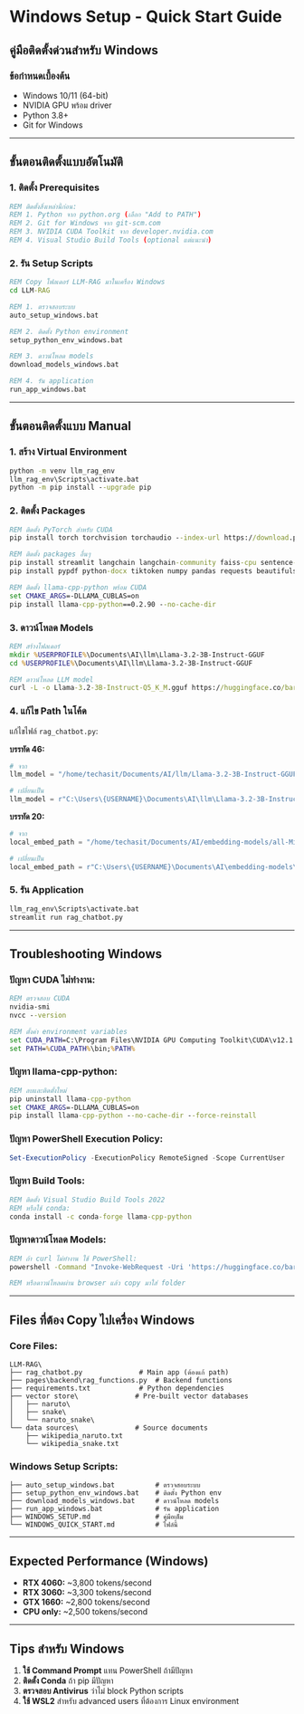 # Windows Setup - Quick Start Guide
## คู่มือติดตั้งด่วนสำหรับ Windows

### ข้อกำหนดเบื้องต้น
- Windows 10/11 (64-bit)
- NVIDIA GPU พร้อม driver
- Python 3.8+
- Git for Windows

---

## ขั้นตอนติดตั้งแบบอัตโนมัติ

### 1. ติดตั้ง Prerequisites
```cmd
REM ติดตั้งสิ่งเหล่านี้ก่อน:
REM 1. Python จาก python.org (เลือก "Add to PATH")
REM 2. Git for Windows จาก git-scm.com  
REM 3. NVIDIA CUDA Toolkit จาก developer.nvidia.com
REM 4. Visual Studio Build Tools (optional แต่แนะนำ)
```

### 2. รัน Setup Scripts
```cmd
REM Copy โฟลเดอร์ LLM-RAG มาในเครื่อง Windows
cd LLM-RAG

REM 1. ตรวจสอบระบบ
auto_setup_windows.bat

REM 2. ติดตั้ง Python environment
setup_python_env_windows.bat

REM 3. ดาวน์โหลด models
download_models_windows.bat

REM 4. รัน application
run_app_windows.bat
```

---

## ขั้นตอนติดตั้งแบบ Manual

### 1. สร้าง Virtual Environment
```cmd
python -m venv llm_rag_env
llm_rag_env\Scripts\activate.bat
python -m pip install --upgrade pip
```

### 2. ติดตั้ง Packages
```cmd
REM ติดตั้ง PyTorch สำหรับ CUDA
pip install torch torchvision torchaudio --index-url https://download.pytorch.org/whl/cu118

REM ติดตั้ง packages อื่นๆ
pip install streamlit langchain langchain-community faiss-cpu sentence-transformers
pip install pypdf python-docx tiktoken numpy pandas requests beautifulsoup4 lxml Pillow python-dotenv

REM ติดตั้ง llama-cpp-python พร้อม CUDA
set CMAKE_ARGS=-DLLAMA_CUBLAS=on
pip install llama-cpp-python==0.2.90 --no-cache-dir
```

### 3. ดาวน์โหลด Models
```cmd
REM สร้างโฟลเดอร์
mkdir %USERPROFILE%\Documents\AI\llm\Llama-3.2-3B-Instruct-GGUF
cd %USERPROFILE%\Documents\AI\llm\Llama-3.2-3B-Instruct-GGUF

REM ดาวน์โหลด LLM model
curl -L -o Llama-3.2-3B-Instruct-Q5_K_M.gguf https://huggingface.co/bartowski/Llama-3.2-3B-Instruct-GGUF/resolve/main/Llama-3.2-3B-Instruct-Q5_K_M.gguf
```

### 4. แก้ไข Path ในโค้ด
แก้ไขไฟล์ `rag_chatbot.py`:

**บรรทัด 46:**
```python
# จาก
llm_model = "/home/techasit/Documents/AI/llm/Llama-3.2-3B-Instruct-GGUF/Llama-3.2-3B-Instruct-Q5_K_M.gguf"

# เปลี่ยนเป็น
llm_model = r"C:\Users\{USERNAME}\Documents\AI\llm\Llama-3.2-3B-Instruct-GGUF\Llama-3.2-3B-Instruct-Q5_K_M.gguf"
```

**บรรทัด 20:**
```python
# จาก  
local_embed_path = "/home/techasit/Documents/AI/embedding-models/all-MiniLM-L6-v2"

# เปลี่ยนเป็น
local_embed_path = r"C:\Users\{USERNAME}\Documents\AI\embedding-models\all-MiniLM-L6-v2"
```

### 5. รัน Application
```cmd
llm_rag_env\Scripts\activate.bat
streamlit run rag_chatbot.py
```

---

## Troubleshooting Windows

### ปัญหา CUDA ไม่ทำงาน:
```cmd
REM ตรวจสอบ CUDA
nvidia-smi
nvcc --version

REM ตั้งค่า environment variables
set CUDA_PATH=C:\Program Files\NVIDIA GPU Computing Toolkit\CUDA\v12.1
set PATH=%CUDA_PATH%\bin;%PATH%
```

### ปัญหา llama-cpp-python:
```cmd
REM ลบและติดตั้งใหม่
pip uninstall llama-cpp-python
set CMAKE_ARGS=-DLLAMA_CUBLAS=on
pip install llama-cpp-python --no-cache-dir --force-reinstall
```

### ปัญหา PowerShell Execution Policy:
```powershell
Set-ExecutionPolicy -ExecutionPolicy RemoteSigned -Scope CurrentUser
```

### ปัญหา Build Tools:
```cmd
REM ติดตั้ง Visual Studio Build Tools 2022
REM หรือใช้ conda:
conda install -c conda-forge llama-cpp-python
```

### ปัญหาดาวน์โหลด Models:
```cmd
REM ถ้า curl ไม่ทำงาน ใช้ PowerShell:
powershell -Command "Invoke-WebRequest -Uri 'https://huggingface.co/bartowski/Llama-3.2-3B-Instruct-GGUF/resolve/main/Llama-3.2-3B-Instruct-Q5_K_M.gguf' -OutFile 'Llama-3.2-3B-Instruct-Q5_K_M.gguf'"

REM หรือดาวน์โหลดผ่าน browser แล้ว copy มาใส่ folder
```

---

## Files ที่ต้อง Copy ไปเครื่อง Windows

### Core Files:
```
LLM-RAG\
├── rag_chatbot.py              # Main app (ต้องแก้ path)
├── pages\backend\rag_functions.py  # Backend functions  
├── requirements.txt            # Python dependencies
├── vector store\              # Pre-built vector databases
│   ├── naruto\
│   ├── snake\
│   └── naruto_snake\
└── data sources\              # Source documents
    ├── wikipedia_naruto.txt
    └── wikipedia_snake.txt
```

### Windows Setup Scripts:
```
├── auto_setup_windows.bat          # ตรวจสอบระบบ
├── setup_python_env_windows.bat    # ติดตั้ง Python env
├── download_models_windows.bat     # ดาวน์โหลด models
├── run_app_windows.bat             # รัน application
├── WINDOWS_SETUP.md                # คู่มือเต็ม
└── WINDOWS_QUICK_START.md          # ไฟล์นี้
```

---

## Expected Performance (Windows)
- **RTX 4060:** ~3,800 tokens/second  
- **RTX 3060:** ~3,300 tokens/second
- **GTX 1660:** ~2,800 tokens/second
- **CPU only:** ~2,500 tokens/second

---

## Tips สำหรับ Windows

1. **ใช้ Command Prompt** แทน PowerShell ถ้ามีปัญหา
2. **ติดตั้ง Conda** ถ้า pip มีปัญหา
3. **ตรวจสอบ Antivirus** ว่าไม่ block Python scripts
4. **ใช้ WSL2** สำหรับ advanced users ที่ต้องการ Linux environment
